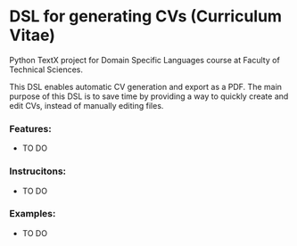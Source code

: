 # DSL for generating CVs (Curriculum Vitae)
Python TextX project for Domain Specific Languages course at Faculty of Technical Sciences.

This DSL enables automatic CV generation and export as a PDF. The main purpose of this DSL is to save time by providing a way to quickly create and edit CVs, instead of manually editing files.

### Features:
* TO DO

### Instrucitons:
* TO DO

### Examples:
* TO DO
